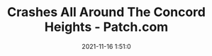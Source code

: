 ---
"title": "Crashes All Around The Concord Heights - Patch.com"
"date": "2021-11-16 1:51:0"
"feed_name": "GOOGLENEWSINDUSTRIAL"
"feed_website": "https://news.google.com/search?q=industrial%2Bincident&hl=en-US&gl=US&ceid=US:en"
"feed_rss": "https://news.google.com/rss/search?q=industrial%2Bincident&hl=en-US&gl=US&ceid=US:en"
"link": "https://patch.com/new-hampshire/concord-nh/crashes-all-around-concord-heights"
"source": "{'href': 'https://patch.com', 'title': 'Patch.com'}"
"file": "_posts/2021-1-1-e89e6740abb55497d31d03c43ea7c8edc6fab329.md"
"accident": "0"
"drilling": "0"
"dead": "0"
"injured": "0"
"arrested": "0"
"place": "unknown place"
"where": "unknown site"
"causes": "unknown"
"place_uri": "unknown place"
---